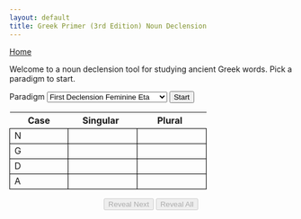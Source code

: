 ```yaml
---
layout: default 
title: Greek Primer (3rd Edition) Noun Declension
---
```


<script type="text/javascript" charset="UTF-8" src="./nouns.js"></script>

<style>
    #wrapper .variable-heading {
        min-width: 100px;
        padding-right: 15px;
    }

    #wrapper table td {
        min-width: 80px;
        padding-right: 15px;
        border: 1px solid black;
    }

    .hidden {
        display: none;
    }

    .controls {
        width: 35%;
        margin-top: 15px;
        margin-left: auto;
        margin-right: auto;
        text-align: center;
    }
</style>

<a href="/greek/">Home</a>

<p>Welcome to a noun declension tool for studying ancient Greek words. Pick a paradigm to start.</p>

<label>Paradigm</label>
<select id="typeSelect">
    <option value="first-fem-eta">First Declension Feminine Eta</option>
    <option value="first-fem-alpha">First Declension Feminine Alpha</option>
    <option value="second-m">Second Declension Masculine</option>
    <option value="second-n">Second Declension Neuter</option>
    <option value="third-n">Third Declension Neuter</option>
    <option value="third-m">Third Declension Masculine</option>
    <option value="third-f">Third Declension Feminine</option>
</select>
<button id="start">Start</button>
<div id="wrapper" class="active-table">
    <table>
        <tr><th>Case</th><th class="variable-heading">Singular</th><th class="variable-heading">Plural</th></tr>
        <tr><td>N</td><td class="col1"><span class="answer"></span></td><td><span class="answer"></span></td></tr>
        <tr><td>G</td><td class="col1"><span class="answer"></span></td><td><span class="answer"></span></td></tr>
        <tr><td>D</td><td class="col1"><span class="answer"></span></td><td><span class="answer"></span></td></tr>
        <tr><td>A</td><td class="col1"><span class="answer"></span></td><td><span class="answer"></span></td></tr>
    </table>
</div>
<div class="controls">
    <button id="reveal-next" disabled="disabled">Reveal Next</button>
    <button id="reveal-all" disabled="disabled">Reveal All</button>
</div>
